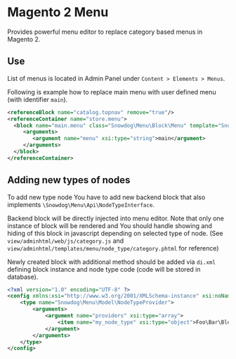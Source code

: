 # Magento 2 Menu

Provides powerful menu editor to replace category based menus in Magento 2.

## Use

List of menus is located in Admin Panel under `Content > Elements > Menus`.

Following is example how to replace main menu with user defined menu (with identifier `main`).

```xml
<referenceBlock name="catalog.topnav" remove="true"/>
<referenceContainer name="store.menu">
  <block name="main.menu" class="Snowdog\Menu\Block\Menu" template="Snowdog_Menu::menu.phtml">
     <arguments>
        <argument name="menu" xsi:type="string">main</argument>
     </arguments>
  </block>
</referenceContainer>
```

## Adding new types of nodes

To add new type node You have to add new backend block that also implements `\Snowdog\Menu\Api\NodeTypeInterface`.

Backend block will be directly injected into menu editor.
Note that only one instance of block will be rendered and You should handle showing and hiding of this block in javascript depending on selected type of node.
(See `view/adminhtml/web/js/category.js` and  `view/adminhtml/templates/menu/node_type/category.phtml` for reference)

Newly created block with additional method should be added via `di.xml` defining block instance and node type code (code will be stored in database).

```xml
<?xml version="1.0" encoding="UTF-8" ?>
<config xmlns:xsi="http://www.w3.org/2001/XMLSchema-instance" xsi:noNamespaceSchemaLocation="urn:magento:framework:ObjectManager/etc/config.xsd">
    <type name="Snowdog\Menu\Model\NodeTypeProvider">
        <arguments>
            <argument name="providers" xsi:type="array">
                <item name="my_node_type" xsi:type="object">Foo\Bar\Block\NodeType\MyNode</item>
            </argument>
        </arguments>
    </type>
</config>
```
